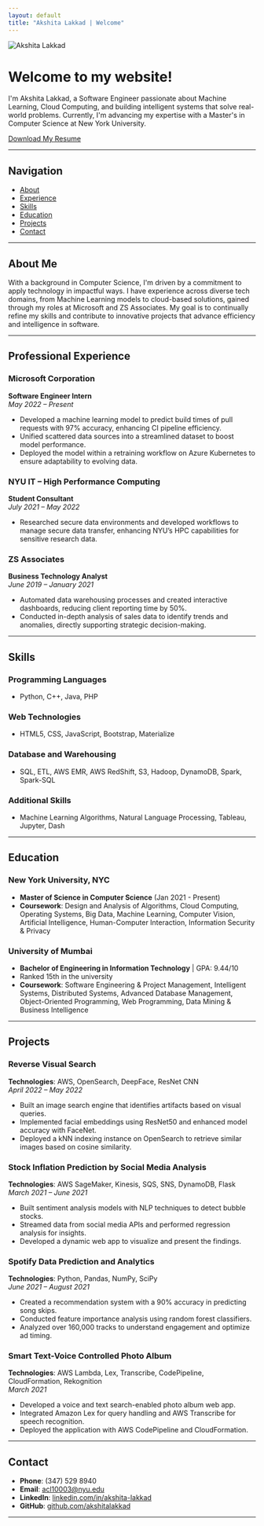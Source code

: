 ```yaml
---
layout: default
title: "Akshita Lakkad | Welcome"
---
```


<div class="profile">
  <img src="assets/images/Akshita_Photo.jpg" alt="Akshita Lakkad" class="profile-photo">
  <div class="profile-info">
    <h1>Welcome to my website!</h1>
    <p>I'm Akshita Lakkad, a Software Engineer passionate about Machine Learning, Cloud Computing, and building intelligent systems that solve real-world problems. Currently, I'm advancing my expertise with a Master's in Computer Science at New York University.</p>
    <p><a href="Akshita_Lakkad_Resume.pdf" download>Download My Resume</a></p>
  </div>
</div>

---

## Navigation
- [About](#about)
- [Experience](#experience)
- [Skills](#skills)
- [Education](#education)
- [Projects](#projects)
- [Contact](#contact)

---

## About Me <a name="about"></a>
With a background in Computer Science, I'm driven by a commitment to apply technology in impactful ways. I have experience across diverse tech domains, from Machine Learning models to cloud-based solutions, gained through my roles at Microsoft and ZS Associates. My goal is to continually refine my skills and contribute to innovative projects that advance efficiency and intelligence in software.

---

## Professional Experience <a name="experience"></a>

### Microsoft Corporation
**Software Engineer Intern**  
*May 2022 – Present*
- Developed a machine learning model to predict build times of pull requests with 97% accuracy, enhancing CI pipeline efficiency.
- Unified scattered data sources into a streamlined dataset to boost model performance.
- Deployed the model within a retraining workflow on Azure Kubernetes to ensure adaptability to evolving data.

### NYU IT – High Performance Computing
**Student Consultant**  
*July 2021 – May 2022*
- Researched secure data environments and developed workflows to manage secure data transfer, enhancing NYU’s HPC capabilities for sensitive research data.

### ZS Associates
**Business Technology Analyst**  
*June 2019 – January 2021*
- Automated data warehousing processes and created interactive dashboards, reducing client reporting time by 50%.
- Conducted in-depth analysis of sales data to identify trends and anomalies, directly supporting strategic decision-making.

---

## Skills <a name="skills"></a>

### Programming Languages
- Python, C++, Java, PHP

### Web Technologies
- HTML5, CSS, JavaScript, Bootstrap, Materialize

### Database and Warehousing
- SQL, ETL, AWS EMR, AWS RedShift, S3, Hadoop, DynamoDB, Spark, Spark-SQL

### Additional Skills
- Machine Learning Algorithms, Natural Language Processing, Tableau, Jupyter, Dash

---

## Education <a name="education"></a>

### New York University, NYC
- **Master of Science in Computer Science** (Jan 2021 - Present)
- **Coursework**: Design and Analysis of Algorithms, Cloud Computing, Operating Systems, Big Data, Machine Learning, Computer Vision, Artificial Intelligence, Human-Computer Interaction, Information Security & Privacy

### University of Mumbai
- **Bachelor of Engineering in Information Technology** | GPA: 9.44/10
- Ranked 15th in the university
- **Coursework**: Software Engineering & Project Management, Intelligent Systems, Distributed Systems, Advanced Database Management, Object-Oriented Programming, Web Programming, Data Mining & Business Intelligence

---

## Projects <a name="projects"></a>

### Reverse Visual Search
**Technologies**: AWS, OpenSearch, DeepFace, ResNet CNN  
*April 2022 – May 2022*
- Built an image search engine that identifies artifacts based on visual queries.
- Implemented facial embeddings using ResNet50 and enhanced model accuracy with FaceNet.
- Deployed a kNN indexing instance on OpenSearch to retrieve similar images based on cosine similarity.

### Stock Inflation Prediction by Social Media Analysis
**Technologies**: AWS SageMaker, Kinesis, SQS, SNS, DynamoDB, Flask  
*March 2021 – June 2021*
- Built sentiment analysis models with NLP techniques to detect bubble stocks.
- Streamed data from social media APIs and performed regression analysis for insights.
- Developed a dynamic web app to visualize and present the findings.

### Spotify Data Prediction and Analytics
**Technologies**: Python, Pandas, NumPy, SciPy  
*June 2021 – August 2021*
- Created a recommendation system with a 90% accuracy in predicting song skips.
- Conducted feature importance analysis using random forest classifiers.
- Analyzed over 160,000 tracks to understand engagement and optimize ad timing.

### Smart Text-Voice Controlled Photo Album
**Technologies**: AWS Lambda, Lex, Transcribe, CodePipeline, CloudFormation, Rekognition  
*March 2021*
- Developed a voice and text search-enabled photo album web app.
- Integrated Amazon Lex for query handling and AWS Transcribe for speech recognition.
- Deployed the application with AWS CodePipeline and CloudFormation.

---

## Contact <a name="contact"></a>
- **Phone**: (347) 529 8940
- **Email**: [acl10003@nyu.edu](mailto:acl10003@nyu.edu)
- **LinkedIn**: [linkedin.com/in/akshita-lakkad](https://www.linkedin.com/in/akshita-lakkad/)
- **GitHub**: [github.com/akshitalakkad](https://github.com/akshitalakkad)

---


